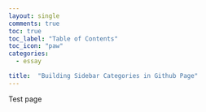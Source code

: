 ```yaml
---
layout: single
comments: true
toc: true
toc_label: "Table of Contents"
toc_icon: "paw"
categories:
  - essay

title:  "Building Sidebar Categories in Github Page"
---
```


Test page
